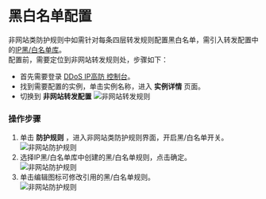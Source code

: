 # 黑白名单配置
非网站类防护规则中如需针对每条四层转发规则配置黑白名单，需引入转发配置中的[IP黑/白名单库](../../../../../documentation/Cloud-Security/Anti-DDoS-Pro/Operation-Guide/Blacklist-And-Whitelist-Settings.md)。</BR>
配置前，需要定位到非网站转发规则处，步骤如下：
- 首先需要登录 [DDoS IP高防 控制台](https://ip-anti-console.jdcloud.com/instancelist)。
- 找到需要配置的实例，单击实例名称，进入 **实例详情** 页面。
- 切换到 **非网站转发配置** 
   ![非网站转发规则](../../../../../image/Advanced%20Anti-DDoS/net-service-protection-rule-03.png)


### 操作步骤
1. 单击 **防护规则** ，进入非网站类防护规则界面，开启黑/白名单开关。</BR>
 ![非网站防护规则](../../../../../image/Advanced%20Anti-DDoS/net-service-protection-rule-06.png)
2. 选择IP黑/白名单库中创建的黑/白名单规则，点击确定。</BR>
 ![非网站防护规则](../../../../../image/Advanced%20Anti-DDoS/net-service-protection-rule-07.png)
3. 单击编辑图标可修改引用的黑/白名单规则。</BR>
 ![非网站防护规则](../../../../../image/Advanced%20Anti-DDoS/net-service-protection-rule-08.png)

 
